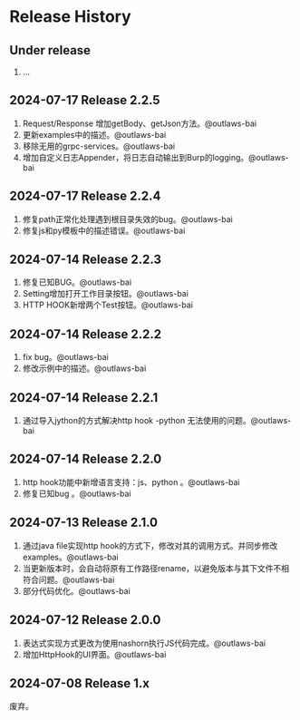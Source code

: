 # Release History

## Under release

1. ...

## 2024-07-17 Release 2.2.5

1. Request/Response 增加getBody、getJson方法。@outlaws-bai
2. 更新examples中的描述。@outlaws-bai
3. 移除无用的grpc-services。@outlaws-bai
4. 增加自定义日志Appender，将日志自动输出到Burp的logging。@outlaws-bai

## 2024-07-17 Release 2.2.4

1. 修复path正常化处理遇到根目录失效的bug。@outlaws-bai
2. 修复js和py模板中的描述错误。@outlaws-bai

## 2024-07-14 Release 2.2.3

1. 修复已知BUG。@outlaws-bai
2. Setting增加打开工作目录按钮。@outlaws-bai
3. HTTP HOOK新增两个Test按钮。@outlaws-bai

## 2024-07-14 Release 2.2.2

1. fix bug。@outlaws-bai
2. 修改示例中的描述。@outlaws-bai

## 2024-07-14 Release 2.2.1

1. 通过导入jython的方式解决http hook -python 无法使用的问题。@outlaws-bai

## 2024-07-14 Release 2.2.0

1. http hook功能中新增语言支持：js、python 。@outlaws-bai
2. 修复已知bug 。@outlaws-bai

## 2024-07-13 Release 2.1.0

1. 通过java file实现http hook的方式下，修改对其的调用方式。并同步修改examples。@outlaws-bai
2. 当更新版本时，会自动将原有工作路径rename，以避免版本与其下文件不相符合问题。@outlaws-bai
3. 部分代码优化。@outlaws-bai

## 2024-07-12 Release 2.0.0

1. 表达式实现方式更改为使用nashorn执行JS代码完成。@outlaws-bai
2. 增加HttpHook的UI界面。@outlaws-bai

## 2024-07-08 Release 1.x

废弃。
